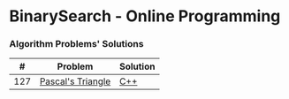 BinarySearch - Online Programming
=============================

### Algorithm Problems' Solutions

| # | Problem | Solution |
|---|---------|----------|
|127|[Pascal's Triangle](https://binarysearch.io/problems/Pascal's-Triangle)|[C++](./pascals_triangle.cpp)|





